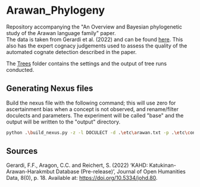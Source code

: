 # Arawan_Phylogeny
Repository accompanying the "An Overview and Bayesian phylogenetic study of the Arawan language family" paper.  
The data is taken from Gerardi et al. (2022) and can be found [here](https://github.com/tupian-language-resources/kahd). This also has the expert cognacy judgements used to assess the quality of the automated cognate detection described in the paper.

The [Trees](/Trees/) folder contains the settings and the output of tree runs conducted.  



## Generating Nexus files

Build the nexus file with the following command; this will use zero for ascertainment bias
when a concept is not observed, and rename/filter doculects and parameters. The experiment
will be called "base" and the output will be written to the "output" directory.

```bash
python .\build_nexus.py -z -l DOCULECT -d .\etc\arawan.txt -p .\etc\concepts.txt .\raw\arawan.20230630.tsv base
```

## Sources
Gerardi, F.F., Aragon, C.C. and Reichert, S. (2022) ‘KAHD: Katukinan-Arawan-Harakmbut Database (Pre-release)’, Journal of Open Humanities Data, 8(0), p. 18. Available at: https://doi.org/10.5334/johd.80.

